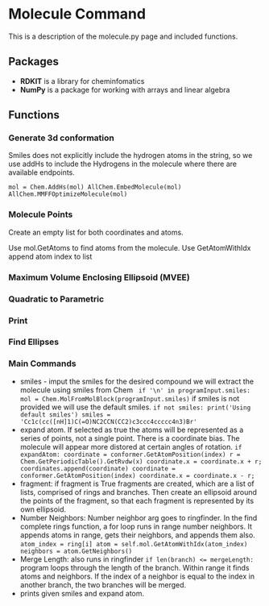 # Molecule Command
This is a description of the molecule.py page and included functions. 
## Packages
- **RDKIT** is a library for cheminfomatics
- **NumPy** is a package for working with arrays and linear algebra
## Functions
### Generate 3d conformation
Smiles does not explicitly include the hydrogen atoms in the string, so we use addHs to include the Hydrogens in the molecule where there are available endpoints. 

` mol = Chem.AddHs(mol) AllChem.EmbedMolecule(mol) AllChem.MMFFOptimizeMolecule(mol) ` 
### Molecule Points
Create an empty list for both coordinates and atoms. 

Use mol.GetAtoms to find atoms from the molecule. Use GetAtomWithIdx append atom  index to list
### Maximum Volume Enclosing Ellipsoid (MVEE)
### Quadratic to Parametric
### Print
### Find Ellipses

### Main Commands
- smiles - imput the smiles for the desired compound
we will extract the molecule using smiles from Chem 
`  if '\n' in programInput.smiles:
        mol = Chem.MolFromMolBlock(programInput.smiles) ` 
if smiles is not provided we will use the default smiles. 
` if not smiles:
        print('Using default smiles')
        smiles = 'Cc1c(cc([nH]1)C(=O)NC2CCN(CC2)c3ccc4ccccc4n3)Br' ` 
- expand atom. If selected as true the atoms will be represented as a series of points, not a single point. There is a coordinate bias. The molecule will appear more distored at certain angles of rotation. 
` if expandAtom:
                coordinate = conformer.GetAtomPosition(index)
                r = Chem.GetPeriodicTable().GetRvdw(x)
                coordinate.x = coordinate.x + r;
                coordinates.append(coordinate)
                coordinate = conformer.GetAtomPosition(index)
                coordinate.x = coordinate.x - r; ` 
- fragment: if fragment is True fragments are created, which are a list of lists, comprised of rings and branches. Then create an ellipsoid around the points of the fragment, so that each fragment is represented by its own ellipsoid. 
- Number Neighbors: Number neighbor arg goes to ringfinder. 
In the find complete rings function, a for loop runs in range number neighbors. It appends atoms in range, gets their neighbors, and appends them also. 
` atom_index = ring[i]
                    atom = self.mol.GetAtomWithIdx(atom_index)
                    neighbors = atom.GetNeighbors() ` 
- Merge Length: also runs in ringfinder 
`if len(branch) <= mergeLength:` program loops through the length of the branch. Within range it finds atoms and neighbors. If the index of a neighbor is equal to the index in another branch, the two branches will be merged. 
- prints given smiles and expand atom. 

